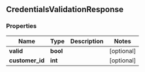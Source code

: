 ## CredentialsValidationResponse

### Properties
Name | Type | Description | Notes
------------ | ------------- | ------------- | -------------
**valid** | **bool** |  | [optional] 
**customer_id** | **int** |  | [optional] 


